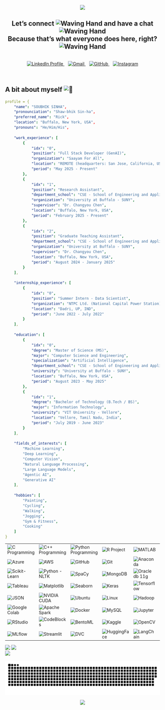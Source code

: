 
<p align="center">
  <img src="https://capsule-render.vercel.app/api?type=waving&color=gradient&customColorList=4&height=125&section=header&text=Hello%20GitHubians%20!&fontSize=90textBg=true&fontALignY=100"/>
</p>

<h2 align="center">
  Let’s connect <img src="https://media.tenor.com/e3GqicbfhMYAAAAi/get-greeting-get-greetings.gif" alt="Waving Hand" width="35" height="35">  and have a chat <img src="https://media.tenor.com/XTCPYh5SlzoAAAAM/discord-typing.gif" alt="Waving Hand" width="30" height="20"><br>Because that’s what everyone does here, right? <img src="https://media1.giphy.com/media/v1.Y2lkPTZjMDliOTUyZnd0MHlxbHZiY20xZW12cDQ0amtqMTV0d3k1dTh3NjV2Mm9saW43cyZlcD12MV9naWZzX3NlYXJjaCZjdD1n/YQdJGRh7rmqz6omeaZ/source.gif" alt="Waving Hand" width="25" height="25">  
</h2>
<br>

<div align="center">
    <a href="https://www.linkedin.com/in/sinhasoubhik/" target="_blank">
      <img src="https://cdn4.iconfinder.com/data/icons/colorful-guache-social-media-logos-1/159/social-media_linkedin-512.png" alt="LinkedIn Profile" width="60" height="60">
    </a>
    &nbsp;&nbsp;
    <a href="mailto:job.soubhiksinha@gmail.com">
      <img src="https://cdn4.iconfinder.com/data/icons/colorful-guache-social-media-logos-1/159/social-media_google-plus-512.png" alt="Gmail" width="60" height="60">
    </a>
    &nbsp;&nbsp;
    <a href="https://github.com/SoubhikSinha" target="_blank">
      <img src="https://cdn3.iconfinder.com/data/icons/colorful-guache-social-media-logos-1/159/social-media_GitHub-512.png" alt="GitHub" width="60" height="60">
    </a>
    &nbsp;&nbsp;
    <a href="https://www.instagram.com/the_somnolent_mind_/" target="_blank">
      <img src="https://cdn2.iconfinder.com/data/icons/colorful-guache-social-media-logos-1/155/social-media_instagram-512.png" alt="Instagram" width="60" height="60">
    </a>
</div>

<br>
<br>

## A bit about myself <img src="https://fonts.gstatic.com/s/e/notoemoji/latest/1f47b/512.gif" alt="👻" width="50" height="50"><br>

```YAML
profile = {
    "name": "SOUBHIK SINHA",
    "pronounciation": "Shaw-bhik Sin-ha",
    "preferred_name": "Rick",
    "location": "Buffalo, New York, USA",
    "pronouns": "He/Him/His",

    "work_experience": [
        {
            "idx": "0",
            "position": "Full Stack Developer (GenAI)",
            "organization": "Saayam For All",
            "location": "REMOTE (headquarters: San Jose, California, USA)",
            "period": "May 2025 - Present"
        },
        {
            "idx": "1",
            "position": "Research Assistant",
            "department_school": "CSE - School of Engineering and Applied Sciences (SEAS)",
            "organization": "University at Buffalo - SUNY",
            "supervisor": "Dr. Changyou Chen",
            "location": "Buffalo, New York, USA",
            "period": "February 2025 - Present"
        },
        {
            "idx": "2",
            "position": "Graduate Teaching Assistant",
            "department_school": "CSE - School of Engineering and Applied Sciences (SEAS)",
            "organization": "University at Buffalo - SUNY",
            "supervisor": "Dr. Changyou Chen",
            "location": "Buffalo, New York, USA",
            "period": "August 2024 - January 2025"
        }
    ],

    "internship_experience": [
        {
            "idx": "0",
            "position": "Summer Intern - Data Scientist",
            "organization": "NTPC Ltd. (National Capital Power Station)",
            "location": "Dadri, UP, IND",
            "period": "June 2022 - July 2022"
        }
    ],

    "education": [
        {
            "idx": "0",
            "degree": "Master of Science (MS)",
            "major": "Computer Science and Engineering",
            "specialization": "Artificial Intelligence",
            "department_school": "CSE - School of Engineering and Applied Sciences (SEAS)",
            "university": "University at Buffalo - SUNY",
            "location": "Buffalo, New York, USA",
            "period": "August 2023 - May 2025"
        },
        {
            "idx": "1",
            "degree": "Bachelor of Technology (B.Tech / BS)",
            "major": "Information Technology",
            "university": "VIT University - Vellore",
            "location": "Vellore, Tamil Nadu, India",
            "period": "July 2019 - June 2023"
        }
    ],

    "fields_of_interests": [
        "Machine Learning",
        "Deep Learning",
        "Computer Vision",
        "Natural Language Processing",
        "Large Language Models",
        "Agentic AI",
        "Generative AI"
    ],

    "hobbies": [
        "Painting",
        "Cycling",
        "Walking",
        "Jogging",
        "Gym & Fitness",
        "Cooking"
    ]
}
```

<table>
	<tr>
		<td><img src="https://cdn.jsdelivr.net/gh/devicons/devicon@latest/icons/c/c-original.svg" alt="C Programming" width=60"/></td>
<td><img src="https://cdn.jsdelivr.net/gh/devicons/devicon@latest/icons/cplusplus/cplusplus-original.svg" alt="C++ Programming" width=60"/></td>
		<td><img src = "https://img.icons8.com/?size=100&id=13441&format=png&color=000000" alt="Python Programming" width="60"></td>
		<td><img src = "https://img.icons8.com/?size=100&id=CLvQeiwFpit4&format=png&color=000000" alt="R Project" width="60"></td>
		<td><img src = "https://img.icons8.com/?size=100&id=62398&format=png&color=000000" alt="MATLAB" width="60"></td>
		<td><img src = "https://img.icons8.com/?size=100&id=Pd2x9GWu9ovX&format=png&color=000000" alt="Java" width="60"></td>
		<td><img src = "https://lh3.googleusercontent.com/Xtt-WZqHiV8OjACMMMr6wMdoMGE7bABi-HYujupzevufo1kiHUFQZukI1JILhjItrPNrDWLq6pfd=s600-w600" alt="Gemini" width="60"></td>
		<td><img src = "https://www.myqnap.org/wp-content/uploads/Mage-logo.png" alt="Mage" width="60"></td>
   </tr>
   <tr>
	  <td><img src = "https://img.icons8.com/?size=100&id=VLKafOkk3sBX&format=png&color=000000" alt="Azure" width="60"></td>
	  <td><img src = "https://img.icons8.com/?size=100&id=wU62u24brJ44&format=png&color=000000" alt="AWS" width="60"></td>
	  <td><img src = "https://img.icons8.com/?size=100&id=62856&format=png&color=000000" alt="GitHub" width="60"></td>
	  <td><img src = "https://img.icons8.com/?size=100&id=20906&format=png&color=000000" alt="Git" width="60"></td>
	  <td><img src = "https://img.icons8.com/?size=100&id=F4uMFPZgS0gt&format=png&color=000000" alt="Anaconda" width="60"></td>
	  <td><img src = "https://media.licdn.com/dms/image/v2/C4E0BAQFW0NjQTP2Rvg/company-logo_200_200/company-logo_200_200/0/1630627344241/evidently_ai_logo?e=2147483647&v=beta&t=RAHXUIKKgU6CKm1VHw5ZXP7Cse5piPvpM0D1tLzX5f8" alt="Evidently AI" width="60"></td>
	  <td><img src = "https://i1.sndcdn.com/avatars-5kMd7CfkeKR970IM-HVYgHQ-t1080x1080.jpg" alt="OpenAI" width="60"></td>
	  <td><img src = "https://upload.wikimedia.org/wikipedia/commons/thumb/3/34/Microsoft_Office_Excel_%282019%E2%80%93present%29.svg/1200px-Microsoft_Office_Excel_%282019%E2%80%93present%29.svg.png" alt="Excel" width="60"></td>
	  </tr>
	  <tr>
		  <td><img src = "https://e7.pngegg.com/pngimages/39/4/png-clipart-logo-scikit-learn-python-github-machine-learning-text-orange.png" alt="Scikit-Learn" width="60"></td>
		  <td><img src = "https://miro.medium.com/v2/resize:fit:1184/0*zKRz1UgqpOZ4bvuA" alt="Python - NLTK" width="60"></td>
		  <td><img src = "https://upload.wikimedia.org/wikipedia/commons/thumb/8/88/SpaCy_logo.svg/1200px-SpaCy_logo.svg.png" alt="SpaCy" width="60"></td>
		  <td><img src = "https://img.icons8.com/?size=100&id=74402&format=png&color=000000" alt="MongoDB" width="60"></td>
		  <td><img src = "https://miro.medium.com/v2/resize:fit:750/1*x5D-t_6hTxA_5YDtAZJZvw.jpeg" alt="Oracle db 11g" width="60"></td>
		  <td><img src = "https://img.icons8.com/?size=100&id=38561&format=png&color=000000" alt="PostgreSQL" width="60"></td>
		  <td><img src = "https://mediaresource.sfo2.digitaloceanspaces.com/wp-content/uploads/2024/06/22103224/Kafka-Logo-White.png" alt="Apache-Kafka" width="60"></td>
   </tr>
   <tr>
	   <td><img src = "https://img.icons8.com/?size=100&id=9Kvi1p1F0tUo&format=png&color=000000" alt="Tableau" width="60"></td>
	   <td><img src = "https://upload.wikimedia.org/wikipedia/commons/thumb/0/01/Created_with_Matplotlib-logo.svg/2048px-Created_with_Matplotlib-logo.svg.png" alt="Matplotlib" width="60"></td>
	   <td><img src = "https://cdn.worldvectorlogo.com/logos/seaborn-1.svg" alt="Seaborn" width="60"></td>
	   <td><img src = "https://upload.wikimedia.org/wikipedia/commons/thumb/a/ae/Keras_logo.svg/2048px-Keras_logo.svg.png" alt="Keras" width="60"></td>
	   <td><img src = "https://hackr.io/tutorials/learn-tensorflow/og_image" alt="Tensorflow" width="60"></td>
	   <td><img src = "https://logowik.com/content/uploads/images/cassandra4070.logowik.com.webp" alt="Cassandra" width="60"></td>
	   <td><img src = "https://airflow.apache.org/docs/apache-airflow/1.10.15/_images/pin_large.png" alt="Apache_Airflow" width="60"></td>
   </tr>
   <tr>
	   <td><img src = "https://i0.wp.com/dbaontap.com/wp-content/uploads/2015/11/json-logo.png?fit=690%2C330&ssl=1" alt="JSON" width="60"></td>
	   <td><img src = "https://miro.medium.com/v2/resize:fit:394/1*Z_vXwV0SPudOAdlZnoAkWA.png" alt="NVIDIA CUDA" width="60"></td>
	   <td><img src = "https://w7.pngwing.com/pngs/503/133/png-transparent-ubuntu-plain-logo-icon.png" alt="Ubuntu" width="60"></td>
	   <td><img src = "https://static-00.iconduck.com/assets.00/linux-icon-2048x2048-sy06t4un.png" alt="Linux" width="60"></td>
	   <td><img src = "https://banner2.cleanpng.com/20180811/ie/16355b638e87610c641904bdaa685410.webp" alt="Hadoop" width="60"></td>
	   <td><img src = "https://pbs.twimg.com/profile_images/1813965160702451712/yXV1vRhr_400x400.jpg" alt="PyTorch" width="60"></td>
	   <td><img src = "https://www.svgrepo.com/show/353657/django-icon.svg" alt="Django" width="60"></td>
   </tr>
   <tr>
	   <td><img src = "https://i0.wp.com/begincodingnow.com/wp-content/uploads/2023/08/colab_logo.png?fit=260%2C160&ssl=1" alt="Google Colab" width="60"></td>
	   <td><img src = "https://w7.pngwing.com/pngs/1/687/png-transparent-apache-spark-apache-http-server-scala-apache-software-foundation-data-processing-others-miscellaneous-text-orange.png" alt="Apache Spark" width="60"></td>
	   <td><img src = "https://cdn4.iconfinder.com/data/icons/logos-and-brands/512/97_Docker_logo_logos-512.png" alt="Docker" width="60"></td>
	   <td><img src = "https://upload.wikimedia.org/wikipedia/commons/thumb/b/b2/Database-mysql.svg/800px-Database-mysql.svg.png" alt="MySQL" width="60"></td>
	   <td><img src = "https://numfocus.org/wp-content/uploads/2016/07/jupyter-logo-300.png" alt="Jupyter" width="60"></td>
	   <td><img src = "https://i0.wp.com/teech.com.br/wp-content/uploads/2020/01/VsCode.png?fit=512%2C512" alt="VS-Code" width="60"></td>
	  <td><img src = "https://llama-2.ai/wp-content/uploads/2023/09/Llama-2-Model-Details.png" alt="Meta_LLaMA" width="60"></td>
   </tr>
   <tr>
	   <td><img src = "https://w7.pngwing.com/pngs/801/880/png-transparent-rstudio-macos-r-blue-text-trademark.png" alt="RStudio" width="60"></td>
	   <td><img src = "https://blogger.googleusercontent.com/img/b/R29vZ2xl/AVvXsEiUiNwNvWfATiDCwOeYGDWDbIauxNSjZJHEdJKkb9dH3_dk9e8fRbk_K3z8iKuy_HkNUzfSu7S9V2fO_T6vWEF6wVhOPbHyTzvrlEUKVP649ngKDHReYCs77uVUFK-kSTpEekq8T6b-Mqjj/s1600/code+block+logo.jpg" alt="CodeBlocks" width="60"></td>
	   <td><img src = "https://avatars.githubusercontent.com/u/49176046?s=280&v=4" alt="BentoML" width="60"></td>
	   <td><img src = "https://e7.pngegg.com/pngimages/399/47/png-clipart-kaggle-predictive-modelling-data-science-business-predictive-analytics-%E6%95%B0%E6%8D%AE-blue-text.png" alt="Kaggle" width="60"></td>
	   <td><img src = "https://upload.wikimedia.org/wikipedia/commons/thumb/5/53/OpenCV_Logo_with_text.png/487px-OpenCV_Logo_with_text.png" alt="OpenCV" width="60"></td>
	   <td><img src = "https://avatars.githubusercontent.com/u/88676955?s=200&v=4" alt="ZenML" width="60"></td>
	   <td><img src = "https://cdn.prod.website-files.com/601064f495f4b4967f921aa9/64246984585c9225aa4e4fc4_databricks.png" alt="Databricks" width="60"></td>
   </tr>
   <tr>
   <td><img src = "https://dyltqmyl993wv.cloudfront.net/assets/stacks/mlflow/img/mlflow-stack-220x234.png" alt="MLflow" width="60"></td>
   <td><img src = "https://media2.dev.to/dynamic/image/width=1080,height=1080,fit=cover,gravity=auto,format=auto/https%3A%2F%2Fdev-to-uploads.s3.amazonaws.com%2Fuploads%2Farticles%2F6mk8aoa97px9xhi723o1.jpg" alt="Streamlit" width="60"></td>
   <td><img src = "https://upload.wikimedia.org/wikipedia/commons/a/af/Data_Version_Control._Official_Logo_by_Iterative.ai.png" alt="DVC" width="60"></td>
   <td><img src = "https://dlab.berkeley.edu/sites/default/files/styles/openberkeley_image_full/public/hugging_face_0.png?itok=EcNqVjG9&timestamp=1639512837" alt="HuggingFace" width="60"></td>
   <td><img src = "https://www.iotworlds.com/wp-content/uploads/2024/05/iotworlds-langchain.webp" alt="LangChain" width="60"></td>
   <td><img src = "https://avatars.githubusercontent.com/u/54333248?s=200&v=4" alt="Pinecone" width="60"></td>
   <td><img src = "https://static-00.iconduck.com/assets.00/google-cloud-icon-2048x1646-7admxejz.png" alt="GCP" width="60"></td>
   </tr>
</table>

<p>
  <img src="https://github-readme-stats.vercel.app/api?username=SoubhikSinha&show_icons=true&theme=cobalt" width="350"/>
  <img src="https://github-readme-stats.vercel.app/api/top-langs/?username=SoubhikSinha&layout=compact&theme=cobalt" width="268"/>
  <br>
    <img src="https://streak-stats.demolab.com?user=SoubhikSinha&theme=cobalt&hide_border=false" width="400"/>
</p>

![snake gif](https://github.com/SoubhikSinha/SoubhikSinha/blob/output/github-snake-dark.svg)

<p align="center">
  <img src="https://capsule-render.vercel.app/api?type=waving&color=gradient&customColorList=4&height=150&section=footer"/>
</p>
